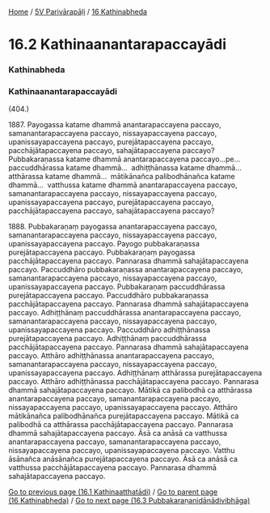 
[Home](/) / [5V Parivārapāḷi](../../5V.md) / [16 Kathinabheda](../16.md)

# 16.2 Kathinaanantarapaccayādi

### Kathinabheda

### Kathinaanantarapaccayādi

(404.)

1887\. Payogassa katame dhammā anantarapaccayena paccayo, samanantarapaccayena paccayo, nissayapaccayena paccayo, upanissayapaccayena paccayo, purejātapaccayena paccayo, pacchājātapaccayena paccayo, sahajātapaccayena paccayo? Pubbakaraṇassa katame dhammā anantarapaccayena paccayo…pe…  paccuddhārassa katame dhammā…  adhiṭṭhānassa katame dhammā…  atthārassa katame dhammā…  mātikānañca palibodhānañca katame dhammā…  vatthussa katame dhammā anantarapaccayena paccayo, samanantarapaccayena paccayo, nissayapaccayena paccayo, upanissayapaccayena paccayo, purejātapaccayena paccayo, pacchājātapaccayena paccayo, sahajātapaccayena paccayo?

1888\. Pubbakaraṇaṃ payogassa anantarapaccayena paccayo, samanantarapaccayena paccayo, nissayapaccayena paccayo, upanissayapaccayena paccayo. Payogo pubbakaraṇassa purejātapaccayena paccayo. Pubbakaraṇaṃ payogassa pacchājātapaccayena paccayo. Pannarasa dhammā sahajātapaccayena paccayo. Paccuddhāro pubbakaraṇassa anantarapaccayena paccayo, samanantarapaccayena paccayo, nissayapaccayena paccayo, upanissayapaccayena paccayo. Pubbakaraṇaṃ paccuddhārassa purejātapaccayena paccayo. Paccuddhāro pubbakaraṇassa pacchājātapaccayena paccayo. Pannarasa dhammā sahajātapaccayena paccayo. Adhiṭṭhānaṃ paccuddhārassa anantarapaccayena paccayo, samanantarapaccayena paccayo, nissayapaccayena paccayo, upanissayapaccayena paccayo. Paccuddhāro adhiṭṭhānassa purejātapaccayena paccayo. Adhiṭṭhānaṃ paccuddhārassa pacchājātapaccayena paccayo. Pannarasa dhammā sahajātapaccayena paccayo. Atthāro adhiṭṭhānassa anantarapaccayena paccayo, samanantarapaccayena paccayo, nissayapaccayena paccayo, upanissayapaccayena paccayo. Adhiṭṭhānaṃ atthārassa purejātapaccayena paccayo. Atthāro adhiṭṭhānassa pacchājātapaccayena paccayo. Pannarasa dhammā sahajātapaccayena paccayo. Mātikā ca palibodhā ca atthārassa anantarapaccayena paccayo, samanantarapaccayena paccayo, nissayapaccayena paccayo, upanissayapaccayena paccayo. Atthāro mātikānañca palibodhānañca purejātapaccayena paccayo. Mātikā ca palibodhā ca atthārassa pacchājātapaccayena paccayo. Pannarasa dhammā sahajātapaccayena paccayo. Āsā ca anāsā ca vatthussa anantarapaccayena paccayo, samanantarapaccayena paccayo, nissayapaccayena paccayo, upanissayapaccayena paccayo. Vatthu āsānañca anāsānañca purejātapaccayena paccayo. Āsā ca anāsā ca vatthussa pacchājātapaccayena paccayo. Pannarasa dhammā sahajātapaccayena paccayo.

[Go to previous page (16.1 Kathinaatthatādi)](16.1.md) / [Go to parent page (16 Kathinabheda)](../16.md) / [Go to next page (16.3 Pubbakaraṇanidānādivibhāga)](16.3.md)



